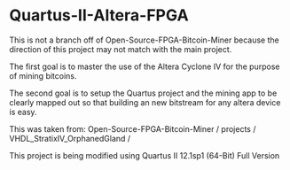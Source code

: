 Quartus-II-Altera-FPGA
======================

This is not a branch off of Open-Source-FPGA-Bitcoin-Miner because 
the direction of this project may not match with the main project.

The first goal is to master the use of the Altera Cyclone IV for the 
purpose of mining bitcoins.

The second goal is to setup the Quartus project and the mining app to be clearly
mapped out so that building an new bitstream for any altera device is easy.

This was taken from: 
Open-Source-FPGA-Bitcoin-Miner / projects / VHDL_StratixIV_OrphanedGland /


This project is being modified using Quartus II 12.1sp1 (64-Bit) Full Version
